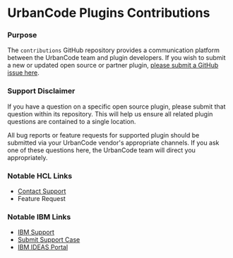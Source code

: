 # UrbanCode Plugins Contributions

### Purpose
The `contributions` GitHub repository provides a communication platform  between the UrbanCode team and plugin developers. If you wish to submit a new or updated open source or partner plugin, [please submit a GitHub issue here](https://github.com/UrbanCode/contributions/issues/new).

### Support Disclaimer
If you have a question on a specific open source plugin, please submit that question within its repository. This will help us ensure all related plugin questions are contained to a single location.

All bug reports or feature requests for supported plugin should be submitted via your UrbanCode vendor's appropriate channels. If you ask one of these questions here, the UrbanCode team will direct you appropriately.


### Notable HCL Links
- [Contact Support](https://www.hcltech.com/products-and-platforms/contact-support)
- Feature Request

### Notable IBM Links
- [IBM Support](https://www.ibm.com/support/home/)
- [Submit Support Case](https://www.ibm.com/mysupport/s/?language=en_US)
- [IBM IDEAS Portal](https://www.ibm.com/ideas)
